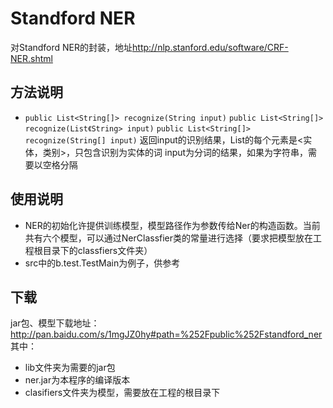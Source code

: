 # Standford NER

对Standford NER的封装，地址<http://nlp.stanford.edu/software/CRF-NER.shtml>

## 方法说明

* `public List<String[]> recognize(String input)`
  `public List<String[]> recognize(List《String> input)`
  `public List<String[]> recognize(String[] input)`
  返回input的识别结果，List的每个元素是<实体，类别>，只包含识别为实体的词
  input为分词的结果，如果为字符串，需要以空格分隔

## 使用说明

* NER的初始化许提供训练模型，模型路径作为参数传给Ner的构造函数。当前共有六个模型，可以通过NerClassfier类的常量进行选择（要求把模型放在工程根目录下的classfiers文件夹）
* src中的b.test.TestMain为例子，供参考


## 下载
jar包、模型下载地址：<http://pan.baidu.com/s/1mgJZ0hy#path=%252Fpublic%252Fstandford_ner>
其中：
* lib文件夹为需要的jar包
* ner.jar为本程序的编译版本
* clasifiers文件夹为模型，需要放在工程的根目录下